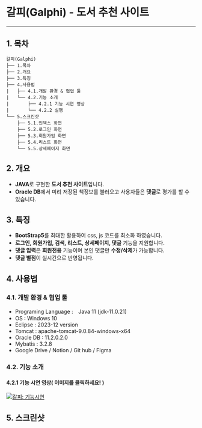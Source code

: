 # 갈피(Galphi) - 도서 추천 사이트
----
## 1. 목차

````
갈피(Galphi)  
├── 1.목차  
├── 2.개요  
├── 3.특징  
├── 4.사용법  
|   ├── 4.1.개발 환경 & 협업 툴  
|   └── 4.2.기능 소개  
|       ├── 4.2.1 기능 시연 영상  
|       └── 4.2.2 실행  
└── 5.스크린샷  
    ├── 5.1.인덱스 화면  
    ├── 5.2.로그인 화면  
    ├── 5.3.회원가입 화면  
    ├── 5.4.리스트 화면  
    └── 5.5.상세페이지 화면 
````
## 2. 개요

- **JAVA**로 구현한 **도서 추천 사이트**입니다.
- **Oracle DB**에서 미리 저장된 책정보를 불러오고 사용자들은 **댓글**로 평가를 할 수 있습니다.

## 3. 특징

- **BootStrap5**를 최대한 활용하여 css, js 코드를 최소화 하였습니다.
- **로그인, 회원가입, 검색, 리스트, 상세페이지, 댓글** 기능을 지원합니다.
- **댓글 입력**은 **회원전용** 기능이며 본인 댓글만 **수정/삭제**가 가능합니다.
- **댓글 별점**이 실시간으로 반영됩니다.

## 4. 사용법

### 4.1. 개발 환경 & 협업 툴

- Programing Language :　Java 11 (jdk-11.0.21)  
- OS : Windows 10  
- Eclipse : 2023-12 version  
- Tomcat : apache-tomcat-9.0.84-windows-x64  
- Oracle DB : 11.2.0.2.0  
- Mybatis : 3.2.8  
- Google Drive  / Notion  / Git hub  / Figma  
    
### 4.2. 기능 소개

#### 4.2.1 기능 시연 영상( 이미지를 클릭하세요! )

[![갈피: 기능시연](http://img.youtube.com/vi/0PHewgqo544/0.jpg)](https://www.youtube.com/watch?v=0PHewgqo544?t=0s) 

## 5. 스크린샷

